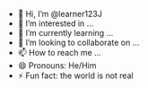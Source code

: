 - 👋 Hi, I’m @learner123J
- 👀 I’m interested in ...
- 🌱 I’m currently learning ...
- 💞️ I’m looking to collaborate on ...
- 📫 How to reach me ...
- 😄 Pronouns: He/Him
- ⚡ Fun fact: the world is not real 

<!---
learner123J/learner123J is a ✨ special ✨ repository because its `README.md` (this file) appears on your GitHub profile.
You can click the Preview link to take a look at your changes.
--->
